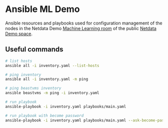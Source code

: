 # Ansible ML Demo

Ansible resources and playbooks used for configuration management of the nodes in the Netdata Demo [Machine Learning room](https://app.netdata.cloud/spaces/netdata-demo/rooms/machine-learning/overview) of the public [Netdata Demo space](https://app.netdata.cloud/spaces/netdata-demo). 

## Useful commands

```bash
# list hosts
ansible all -i inventory.yaml --list-hosts
```

```bash
# ping inventory
ansible all -i inventory.yaml -m ping
```

```bash
# ping beastvms inventory
ansible beastvms -m ping -i inventory.yaml
```

```bash
# run playbook
ansible-playbook -i inventory.yaml playbooks/main.yaml
```

```bash
# run playbook with become password
ansible-playbook -i inventory.yaml playbooks/main.yaml --ask-become-pass
```
